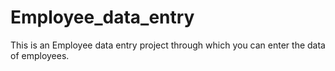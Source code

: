 # Employee_data_entry
This is an Employee data entry project through which you can enter the data of employees.
